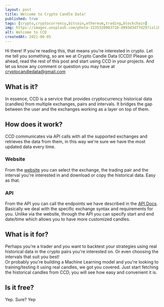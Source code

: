 ```yaml
---
layout: post
title: Welcome to Crypto Candle Data!
published: true
tags: [crypto,cryptocurrency,bitcoin,ethereum,trading,blockchain]
img: https://images.unsplash.com/photo-1535320903710-d993d3d77d29?ixlib=rb-1.2.1&ixid=MnwxMjA3fDB8MHxwaG90by1wYWdlfHx8fGVufDB8fHx8&auto=format&fit=crop&w=750&q=80
alt: Welcome to CCD
createdAt: 2021-08-05
---
```


Hi there! If you're reading this, that means you're interested in crypto. Let me tell you something, so are we at Crypto Candle Data (CCD)!
Please go ahead, read the rest of this post and start using CCD in your projects. 
And let us know any comment or question you may have at cryptocandledata@gmail.com

## What is it?
In essence, CCD is a service that provides cryptocurrency historical data (candles) from multiple exchanges, pairs and intervals. It bridges the gap between the user and the exchanges working as a layer on top of them. 

## How does it work?
CCD communicates via API calls with all the supported exchanges and retrieves the data from them, in this way we're sure we have the most updated data every time.

### Website
From the [website](https://cryptocandledata.com/candles) you can select the exchange, the trading pair and the interval you're interested in and download or copy the historical data. Easy as that. 

### API
From the API you can call the endpoints we have described in the [API Docs](https://documenter.getpostman.com/view/11410028/TVCY5BQc). Basically we deal with the specific exchange syntax and requirements for you. 
Unlike via the website, through the API you can specify start and end date/time which allows you to have more customized candles.

## What is it for?
Perhaps you're a trader and you want to backtest your strategies using real historical data in the crypto pairs you're interested on. Or even choosing the intervals that suit you best!  
Or probably you're building a Machine Learning model and you're looking to training/testing it using real candles, we got you covered. Just start fetching the historical candles from CCD, you will see how easy and convenient it is. 

## Is it free?
Yep. Sure? Yep
